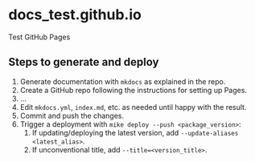 # docs_test.github.io
Test GitHub Pages

## Steps to generate and deploy

1. Generate documentation with `mkdocs` as explained in the repo.
2. Create a GitHub repo following the instructions for setting up Pages.
3. ...
4. Edit `mkdocs.yml`, `index.md`, etc. as needed until happy with the result.
5. Commit and push the changes.
6. Trigger a deployment with `mike deploy --push <package_version>`:
   1. If updating/deploying the latest version, add `--update-aliases <latest_alias>`.
   2. If unconventional title, add `--title=<version_title>`.
